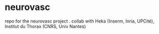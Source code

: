 # neurovasc
repo for the neurovasc project . collab with Heka (Inserm, Inria, UPCité), Institut du Thorax (CNRS, Univ Nantes) 
